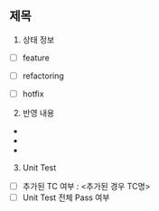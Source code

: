 ## 제목
1. 상태 정보
  - [ ] feature
  - [ ] refactoring
  - [ ] hotfix


2. 반영 내용
-
-
-


3. Unit Test
- [ ] 추가된 TC 여부 : <추가된 경우 TC명>
- [ ] Unit Test 전체 Pass 여부
